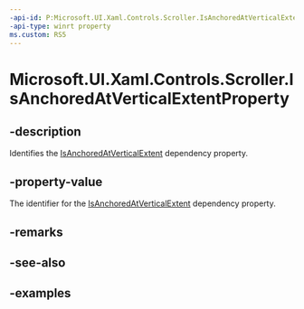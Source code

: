 ```yaml
---
-api-id: P:Microsoft.UI.Xaml.Controls.Scroller.IsAnchoredAtVerticalExtentProperty
-api-type: winrt property
ms.custom: RS5
---
```


<!-- Property syntax.
public DependencyProperty IsAnchoredAtVerticalExtentProperty { get; }
-->

# Microsoft.UI.Xaml.Controls.Scroller.IsAnchoredAtVerticalExtentProperty

## -description

Identifies the [IsAnchoredAtVerticalExtent](scroller_isanchoredatverticalextent.md) dependency property.

## -property-value

The identifier for the [IsAnchoredAtVerticalExtent](scroller_isanchoredatverticalextent.md) dependency property.

## -remarks

## -see-also

## -examples

